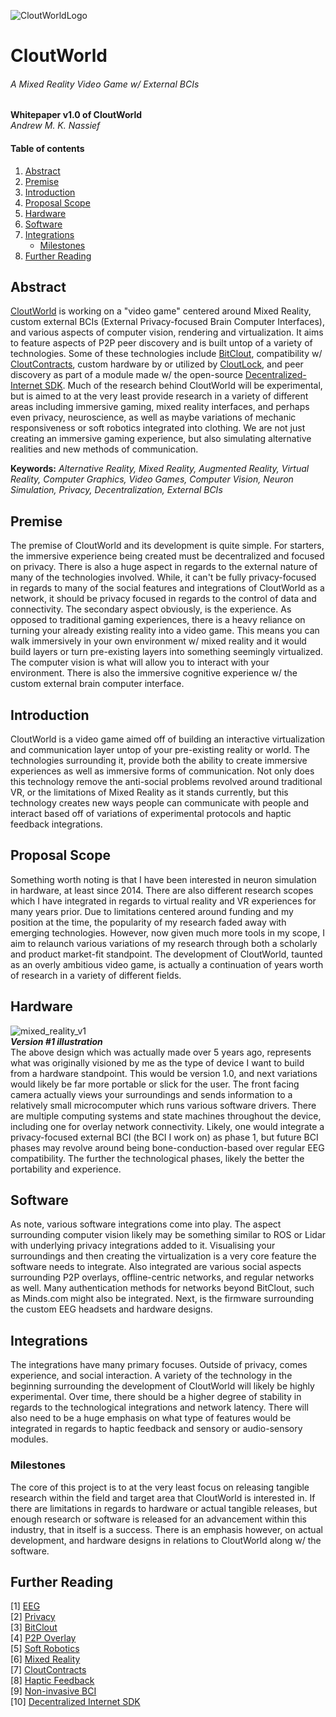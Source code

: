 ![CloutWorldLogo](https://avatars.githubusercontent.com/u/84701438?s=200&v=4.png)
# CloutWorld
###### A Mixed Reality Video Game w/ External BCIs

**Whitepaper v1.0 of CloutWorld** \
*Andrew M. K. Nassief*

#### Table of contents
1. [Abstract](https://github.com/CloutWorld/Whitepaper#abstract)
2. [Premise](https://github.com/CloutWorld/Whitepaper#premise)
3. [Introduction](https://github.com/CloutWorld/Whitepaper#introduction)
4. [Proposal Scope](https://github.com/CloutWorld/Whitepaper#proposal-scope)
5. [Hardware](https://github.com/CloutWorld/Whitepaper#hardware)
6. [Software](https://github.com/CloutWorld/Whitepaper#software)
7. [Integrations](https://github.com/CloutWorld/Whitepaper#integrations)
    - [Milestones](https://github.com/CloutWorld/Whitepaper#integrations)
8. [Further Reading](https://github.com/CloutWorld/Whitepaper#further-reading)

## Abstract
[CloutWorld](https://bitclout.com/u/CloutWorld) is working on a "video game" centered around Mixed Reality, custom external BCIs (External Privacy-focused Brain Computer Interfaces), and various aspects of computer vision, rendering and virtualization. It aims to feature aspects of P2P peer discovery and is built untop of a variety of technologies. Some of these technologies include [BitClout](https://bitclout.com/), compatibility w/ [CloutContracts](https://cloutcontracts.github.io/), custom hardware by or utilized by [CloutLock](https://bitclout.com/u/CloutLock), and peer discovery as part of a module made w/ the open-source [Decentralized-Internet SDK](https://github.com/Lonero-Team/Decentralized-Internet). Much of the research behind CloutWorld will be experimental, but is aimed to at the very least provide research in a variety of different areas including immersive gaming, mixed reality interfaces, and perhaps even privacy, neuroscience, as well as maybe variations of mechanic responsiveness or soft robotics integrated into clothing. We are not just creating an immersive gaming experience, but also simulating alternative realities and new methods of communication.

**Keywords:** *Alternative Reality, Mixed Reality, Augmented Reality, Virtual Reality, Computer Graphics, Video Games, Computer Vision, Neuron Simulation, Privacy, Decentralization, External BCIs*

## Premise
The premise of CloutWorld and its development is quite simple. For starters, the immersive experience being created must be decentralized and focused on privacy. There is also a huge aspect in regards to the external nature of many of the technologies involved. While, it can't be fully privacy-focused in regards to many of the social features and integrations of CloutWorld as a network, it should be privacy focused in regards to the control of data and connectivity. The secondary aspect obviously, is the experience. As opposed to traditional gaming experiences, there is a heavy reliance on turning your already existing reality into a video game. This means you can walk immersively in your own environment w/ mixed reality and it would build layers or turn pre-existing layers into something seemingly virtualized. The computer vision is what will allow you to interact with your environment. There is also the immersive cognitive experience w/ the custom external brain computer interface.

## Introduction
CloutWorld is a video game aimed off of building an interactive virtualization and communication layer untop of your pre-existing reality or world. The technologies surrounding it, provide both the ability to create immersive experiences as well as immersive forms of communication. Not only does this technology remove the anti-social problems revolved around traditional VR, or the limitations of Mixed Reality as it stands currently, but this technology creates new ways people can communicate with people and interact based off of variations of experimental protocols and haptic feedback integrations.

## Proposal Scope
Something worth noting is that I have been interested in neuron simulation in hardware, at least since 2014. There are also different research scopes which I have integrated in regards to virtual reality and VR experiences for many years prior. Due to limitations centered around funding and my position at the time, the popularity of my research faded away with emerging technologies. However, now given much more tools in my scope, I aim to relaunch various variations of my research through both a scholarly and product market-fit standpoint. The development of CloutWorld, taunted as an overly ambitious video game, is actually a continuation of years worth of research in a variety of different fields.

## Hardware
![mixed_reality_v1](https://user-images.githubusercontent.com/12502053/119936736-a36fb880-bf57-11eb-9452-3d24f54763f2.jpg) \
***Version #1 illustration*** \
The above design which was actually made over 5 years ago, represents what was originally visioned by me as the type of device I want to build from a hardware standpoint. This would be version 1.0, and next variations would likely be far more portable or slick for the user. The front facing camera actually views your surroundings and sends information to a relatively small microcomputer which runs various software drivers. There are multiple computing systems and state machines throughout the device, including one for overlay network connectivity. Likely, one would integrate a privacy-focused external BCI (the BCI I work on) as phase 1, but future BCI phases may revolve around being bone-conduction-based over regular EEG compatibility. The further the technological phases, likely the better the portability and experience.

## Software
As note, various software integrations come into play. The aspect surrounding computer vision likely may be something similar to ROS or Lidar with underlying privacy integrations added to it. Visualising your surroundings and then creating the virtualization is a very core feature the software needs to integrate. Also integrated are various social aspects surrounding P2P overlays, offline-centric networks, and regular networks as well. Many authentication methods for networks beyond BitClout, such as Minds.com might also be integrated. Next, is the firmware surrounding the custom EEG headsets and hardware designs. 

## Integrations
The integrations have many primary focuses. Outside of privacy, comes experience, and social interaction. A variety of the technology in the beginning surrounding the development of CloutWorld will likely be highly experimental. Over time, there should be a higher degree of stability in regards to the technological integrations and network latency. There will also need to be a huge emphasis on what type of features would be integrated in regards to haptic feedback and sensory or audio-sensory modules. 

### Milestones
The core of this project is to at the very least focus on releasing tangible research within the field and target area that CloutWorld is interested in. If there are limitations in regards to hardware or actual tangible releases, but enough research or software is released for an advancement within this industry, that in itself is a success. There is an emphasis however, on actual development, and hardware designs in relations to CloutWorld along w/ the software.

## Further Reading
[1] [EEG](https://kidshealth.org/en/parents/eeg.html) \
[2] [Privacy](http://www.aaronsw.com/) \
[3] [BitClout](https://bitclout.com/) \
[4] [P2P Overlay](https://link.springer.com/referenceworkentry/10.1007%2F978-0-387-39940-9_1215) \
[5] [Soft Robotics](https://www.vinerobots.org/) \
[6] [Mixed Reality](https://en.wikipedia.org/wiki/Mixed_reality) \
[7] [CloutContracts](https://cloutcontracts.github.io/) \
[8] [Haptic Feedback](https://en.wikipedia.org/wiki/Haptic_technology) \
[9] [Non-invasive BCI](https://en.wikipedia.org/wiki/Brain%E2%80%93computer_interface#Non-invasive_BCIs) \
[10] [Decentralized Internet SDK](https://github.com/Lonero-Team/Decentralized-Internet)
